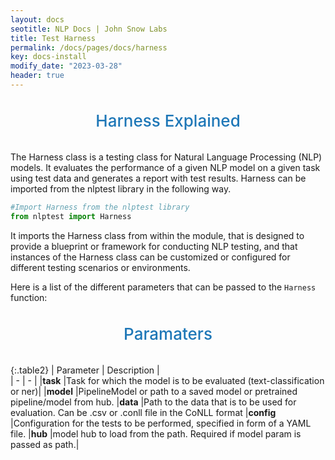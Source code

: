 ```yaml
---
layout: docs
seotitle: NLP Docs | John Snow Labs
title: Test Harness
permalink: /docs/pages/docs/harness
key: docs-install
modify_date: "2023-03-28"
header: true
---
```


<div class="main-docs" markdown="1"><div class="h3-box" markdown="1">

<div class="heading" id="harness">Harness Explained</div>

The Harness class is a testing class for Natural Language Processing (NLP) models. It evaluates the performance of a given NLP model on a given task using test data and generates a report with test results. Harness can be imported from the nlptest library in the following way.

```python
#Import Harness from the nlptest library
from nlptest import Harness

```

It imports the Harness class from within the module, that is designed to provide a blueprint or framework for conducting NLP testing, and that instances of the Harness class can be customized or configured for different testing scenarios or environments.

Here is a list of the different parameters that can be passed to the `Harness` function:

<style>
  .heading {
    text-align: center;
    font-size: 26px;
    font-weight: 500;
    padding-top: 20px;
    padding-bottom: 20px;
  }

  #parameters {
    color: #1E77B7;
  }
  
  #harness {
    color: #1E77B7;
  }
  

</style>

<div class="heading" id="parameters">Paramaters</div>
 

{:.table2}
| Parameter  | Description |  
| - | - | 
|**task**     |Task for which the model is to be evaluated (text-classification or ner)|
|**model**     |PipelineModel or path to a saved model or pretrained pipeline/model from hub.
|**data**       |Path to the data that is to be used for evaluation. Can be .csv or .conll file in the CoNLL format 
|**config**     |Configuration for the tests to be performed, specified in form of a YAML file.
|**hub**       |model hub to load from the path. Required if model param is passed as path.|



</div></div>